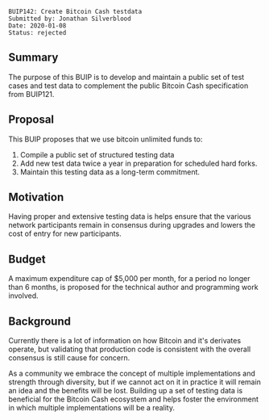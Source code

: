     BUIP142: Create Bitcoin Cash testdata
    Submitted by: Jonathan Silverblood
    Date: 2020-01-08
    Status: rejected

Summary
-------
The purpose of this BUIP is to develop and maintain a public set of test cases and test data to complement the public Bitcoin Cash specification from BUIP121.

Proposal
-------
This BUIP proposes that we use bitcoin unlimited funds to:
1. Compile a public set of structured testing data
2. Add new test data twice a year in preparation for scheduled hard forks.
3. Maintain this testing data as a long-term commitment.

Motivation
-------
Having proper and extensive testing data is helps ensure that the various network participants remain in consensus during upgrades and lowers the cost of entry for new participants.

Budget
-------
A maximum expenditure cap of $5,000 per month, for a period no longer than 6 months, is proposed for the technical author and programming work involved.

Background
-------
Currently there is a lot of information on how Bitcoin and it's derivates operate, but validating that production code is consistent with the overall consensus is still cause for concern.

As a community we embrace the concept of multiple implementations and strength through diversity, but if we cannot act on it in practice it will remain an idea and the benefits will be lost. Building up a set of testing data is beneficial for the Bitcoin Cash ecosystem and helps foster the environment in which multiple implementations will be a reality.
